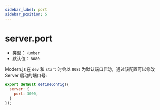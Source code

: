 ```yaml
---
sidebar_label: port
sidebar_position: 5
---
```


# server.port



* 类型： `Number`
* 默认值： `8080`

Modern.js 在 `dev` 和  `start` 时会以 `8080` 为默认端口启动，通过该配置可以修改 Server 启动的端口号:

```js title="modern.config.js"
export default defineConfig({
  server: {
    port: 3000,
  }
});
```
